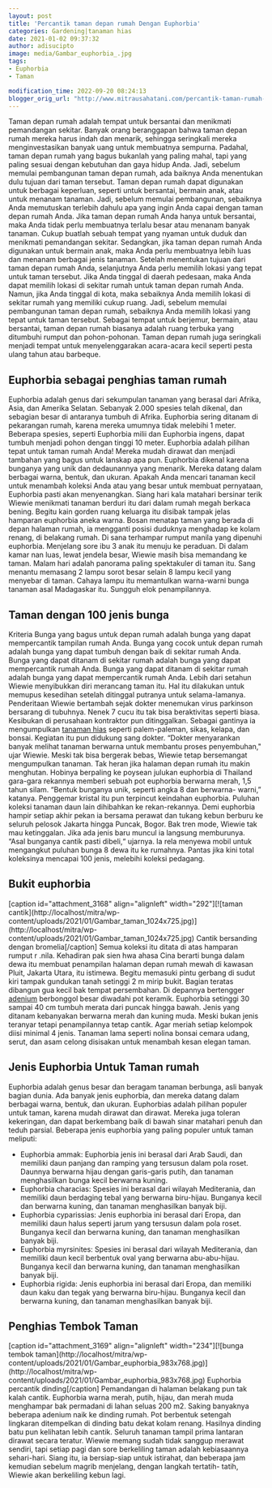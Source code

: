 ```yaml
---
layout: post
title: 'Percantik taman depan rumah Dengan Euphorbia'
categories: Gardening|tanaman hias
date: 2021-01-02 09:37:32
author: adisucipto
image: media/Gambar_euphorbia_.jpg
tags:
- Euphorbia
- Taman

modification_time: 2022-09-20 08:24:13
blogger_orig_url: "http://www.mitrausahatani.com/percantik-taman-rumah-dengan-euphorbia.html"
---
```


Taman depan rumah adalah tempat untuk bersantai dan menikmati pemandangan
sekitar. Banyak orang beranggapan bahwa taman depan rumah mereka harus indah
dan menarik, sehingga seringkali mereka menginvestasikan banyak uang untuk
membuatnya sempurna. Padahal, taman depan rumah yang bagus bukanlah yang
paling mahal, tapi yang paling sesuai dengan kebutuhan dan gaya hidup Anda.
Jadi, sebelum memulai pembangunan taman depan rumah, ada baiknya Anda
menentukan dulu tujuan dari taman tersebut. Taman depan rumah dapat digunakan
untuk berbagai keperluan, seperti untuk bersantai, bermain anak, atau untuk
menanam tanaman. Jadi, sebelum memulai pembangunan, sebaiknya Anda memutuskan
terlebih dahulu apa yang ingin Anda capai dengan taman depan rumah Anda. Jika
taman depan rumah Anda hanya untuk bersantai, maka Anda tidak perlu membuatnya
terlalu besar atau menanam banyak tanaman. Cukup buatlah sebuah tempat yang
nyaman untuk duduk dan menikmati pemandangan sekitar. Sedangkan, jika taman
depan rumah Anda digunakan untuk bermain anak, maka Anda perlu membuatnya
lebih luas dan menanam berbagai jenis tanaman. Setelah menentukan tujuan dari
taman depan rumah Anda, selanjutnya Anda perlu memilih lokasi yang tepat untuk
taman tersebut. Jika Anda tinggal di daerah pedesaan, maka Anda dapat memilih
lokasi di sekitar rumah untuk taman depan rumah Anda. Namun, jika Anda tinggal
di kota, maka sebaiknya Anda memilih lokasi di sekitar rumah yang memiliki
cukup ruang. Jadi, sebelum memulai pembangunan taman depan rumah, sebaiknya
Anda memilih lokasi yang tepat untuk taman tersebut. Sebagai tempat untuk
berjemur, bermain, atau bersantai, taman depan rumah biasanya adalah ruang
terbuka yang ditumbuhi rumput dan pohon-pohonan. Taman depan rumah juga
seringkali menjadi tempat untuk menyelenggarakan acara-acara kecil seperti
pesta ulang tahun atau barbeque.

## Euphorbia sebagai penghias taman rumah

Euphorbia adalah genus dari sekumpulan tanaman yang berasal dari Afrika, Asia,
dan Amerika Selatan. Sebanyak 2.000 spesies telah dikenal, dan sebagian besar
di antaranya tumbuh di Afrika. Euphorbia sering ditanam di pekarangan rumah,
karena mereka umumnya tidak melebihi 1 meter. Beberapa spesies, seperti
Euphorbia milii dan Euphorbia ingens, dapat tumbuh menjadi pohon dengan tinggi
10 meter. Euphorbia adalah pilihan tepat untuk taman rumah Anda! Mereka mudah
dirawat dan menjadi tambahan yang bagus untuk lanskap apa pun. Euphorbia
dikenal karena bunganya yang unik dan dedaunannya yang menarik. Mereka datang
dalam berbagai warna, bentuk, dan ukuran. Apakah Anda mencari tanaman kecil
untuk menambah koleksi Anda atau yang besar untuk membuat pernyataan,
Euphorbia pasti akan menyenangkan. Siang hari kala matahari bersinar terik
Wiewie menikmati tanaman berduri itu dari dalam rumah megah berkaca bening.
Begitu kain gorden ruang keluarga itu disibak tampak jelas hamparan euphorbia
aneka warna. Bosan menatap taman yang berada di depan halaman rumah, ia
mengganti posisi duduknya menghadap ke kolam renang, di belakang rumah. Di
sana terhampar rumput manila yang dipenuhi euphorbia. Menjelang sore ibu 3
anak itu menuju ke peraduan. Di dalam kamar nan luas, lewat jendela besar,
Wiewie masih bisa memandang ke taman. Malam hari adalah panorama paling
spektakuler di taman itu. Sang menantu memasang 2 lampu sorot besar selain 8
lampu kecil yang menyebar di taman. Cahaya lampu itu memantulkan warna-warni
bunga tanaman asal Madagaskar itu. Sungguh elok penampilannya.

## Taman dengan 100 jenis bunga

Kriteria Bunga yang bagus untuk depan rumah adalah bunga yang dapat
mempercantik tampilan rumah Anda. Bunga yang cocok untuk depan rumah adalah
bunga yang dapat tumbuh dengan baik di sekitar rumah Anda. Bunga yang dapat
ditanam di sekitar rumah adalah bunga yang dapat mempercantik rumah Anda.
Bunga yang dapat ditanam di sekitar rumah adalah bunga yang dapat mempercantik
rumah Anda. Lebih dari setahun Wiewie menyibukkan diri merancang taman itu.
Hal itu dilakukan untuk memupus kesedihan setelah ditinggal putranya untuk
selama-lamanya. Penderitaan Wiewie bertambah sejak dokter menemukan virus
parkinson bersarang di tubuhnya. Nenek 7 cucu itu tak bisa beraktivitas
seperti biasa. Kesibukan di perusahaan kontraktor pun ditinggalkan. Sebagai
gantinya ia mengumpulkan [tanaman hias](https://www.mitrausahatani.com/tanaman-hias
"tanaman hias") seperti palem-paleman, sikas, kelapa, dan bonsai. Kegiatan itu
pun didukung sang dokter. “Dokter menyarankan banyak melihat tanaman berwarna
untuk membantu proses penyembuhan," ujar Wiewie. Meski tak bisa bergerak
bebas, Wiewie tetap bersemangat mengumpulkan tanaman. Tak heran jika halaman
depan rumah itu makin menghutan. Hobinya berpaling ke poysean julukan
euphorbia di Thailand gara-gara rekannya memberi sebuah pot euphorbia berwarna
merah, 1,5 tahun silam. “Bentuk bunganya unik, seperti angka 8 dan berwarna-
warni,” katanya. Penggemar kristal itu pun terpincut keindahan euphorbia.
Puluhan koleksi tanaman daun lain dihibahkan ke rekan-rekannya. Demi euphorbia
hampir setiap akhir pekan ia bersama perawat dan tukang kebun berburu ke
seluruh pelosok Jakarta hingga Puncak, Bogor. Bak tren mode, Wiewie tak mau
ketinggalan. Jika ada jenis baru muncul ia langsung memburunya. “Asal bunganya
cantik pasti dibeli,“ ujarnya. Ia rela menyewa mobil untuk mengangkut puluhan
bunga 8 dewa itu ke rumahnya. Pantas jika kini total koleksinya mencapai 100
jenis, melebihi koleksi pedagang.

## Bukit euphorbia

[caption id="attachment_3168" align="alignleft" width="292"][![taman
cantik](http://localhost/mitra/wp-
content/uploads/2021/01/Gambar_taman_1024x725.jpg)](http://localhost/mitra/wp-
content/uploads/2021/01/Gambar_taman_1024x725.jpg) Cantik bersanding dengan
bromelia[/caption] Semua koleksi itu ditata di atas hamparan rumput r .nila.
Kehadiran pak sien hwa ahasa Cina berarti bunga dalam dewa itu membuat
penampilan halaman depan rumah mewah di kawasan Pluit, Jakarta Utara, itu
istimewa. Begitu memasuki pintu gerbang di sudut kiri tampak gundukan tanah
setinggi 2 m mirip bukit. Bagian teratas dibangun gua kecil bak tempat
persembahan. Di depannya bertengger
[adenium](https://www.mitrausahatani.com/topik/adenium "adenium") berbonggol besar
diwadahi pot keramik. Euphorbia setinggi 30 sampai 40 cm tumbuh merata dari
puncak hingga bawah. Jenis yang ditanam kebanyakan berwarna merah dan kuning
muda. Meski bukan jenis teranyar tetapi penampilannya tetap cantik. Agar
meriah setiap kelompok diisi minimal 4 jenis. Tanaman lama seperti nolina
bonsai cemara udang, serut, dan asam celong disisakan untuk menambah kesan
elegan taman.

## Jenis Euphorbia Untuk Taman rumah

Euphorbia adalah genus besar dan beragam tanaman berbunga, asli banyak bagian
dunia. Ada banyak jenis euphorbia, dan mereka datang dalam berbagai warna,
bentuk, dan ukuran. Euphorbias adalah pilihan populer untuk taman, karena
mudah dirawat dan dirawat. Mereka juga toleran kekeringan, dan dapat
berkembang baik di bawah sinar matahari penuh dan teduh parsial. Beberapa
jenis euphorbia yang paling populer untuk taman meliputi:

  * Euphorbia ammak: Euphorbia jenis ini berasal dari Arab Saudi, dan memiliki daun panjang dan ramping yang tersusun dalam pola roset. Daunnya berwarna hijau dengan garis-garis putih, dan tanaman menghasilkan bunga kecil berwarna kuning.
  * Euphorbia characias: Spesies ini berasal dari wilayah Mediterania, dan memiliki daun berdaging tebal yang berwarna biru-hijau. Bunganya kecil dan berwarna kuning, dan tanaman menghasilkan banyak biji.
  * Euphorbia cyparissias: Jenis euphorbia ini berasal dari Eropa, dan memiliki daun halus seperti jarum yang tersusun dalam pola roset. Bunganya kecil dan berwarna kuning, dan tanaman menghasilkan banyak biji.
  * Euphorbia myrsinites: Spesies ini berasal dari wilayah Mediterania, dan memiliki daun kecil berbentuk oval yang berwarna abu-abu-hijau. Bunganya kecil dan berwarna kuning, dan tanaman menghasilkan banyak biji.
  * Euphorbia rigida: Jenis euphorbia ini berasal dari Eropa, dan memiliki daun kaku dan tegak yang berwarna biru-hijau. Bunganya kecil dan berwarna kuning, dan tanaman menghasilkan banyak biji.

## Penghias Tembok Taman

[caption id="attachment_3169" align="alignleft" width="234"][![bunga tembok
taman](http://localhost/mitra/wp-
content/uploads/2021/01/Gambar_euphorbia_983x768.jpg)](http://localhost/mitra/wp-
content/uploads/2021/01/Gambar_euphorbia_983x768.jpg) Euphorbia percantik
dinding[/caption] Pemandangan di halaman belakang pun tak kalah cantik.
Euphorbia warna merah, putih, hijau, dan merah muda menghampar bak permadani
di lahan seluas 200 m2. Saking banyaknya beberapa adenium naik ke dinding
rumah. Pot berbentuk setengah lingkaran ditempelkan di dinding batu dekat
kolam renang. Hasilnya dinding batu pun kelihatan lebih cantik. Seluruh
tanaman tampil prima lantaran dirawat secara teratur. Wiewie memang sudah
tidak sanggup merawat sendiri, tapi setiap pagi dan sore berkeliling taman
adalah kebiasaannya sehari-hari. Siang itu, ia bersiap-siap untuk istirahat,
dan beberapa jam kemudian sebelum magrib menjelang, dengan langkah tertatih-
tatih, Wiewie akan berkeliling kebun lagi.


